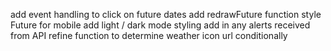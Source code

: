 add event handling to click on future dates
add redrawFuture function
style Future for mobile
add light / dark mode styling
add in any alerts received from API
refine function to determine weather icon url conditionally